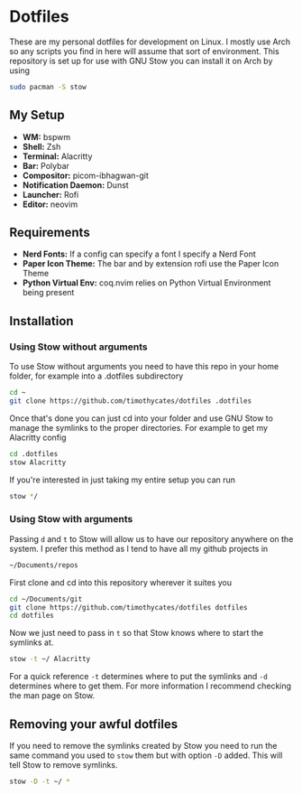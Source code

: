 # Dotfiles
These are my personal dotfiles for development on Linux. I mostly use Arch so any scripts you find in here will assume that sort of environment.
This repository is set up for use with GNU Stow you can install it on Arch by using
```bash 
sudo pacman -S stow
```

## My Setup
- **WM:** bspwm
- **Shell:** Zsh
- **Terminal:** Alacritty
- **Bar:** Polybar
- **Compositor:** picom-ibhagwan-git 
- **Notification Daemon:** Dunst
- **Launcher:** Rofi
- **Editor:** neovim

## Requirements
- **Nerd Fonts:** If a config can specify a font I specify a Nerd Font
- **Paper Icon Theme:** The bar and by extension rofi use the Paper Icon Theme
- **Python Virtual Env:** coq.nvim relies on Python Virtual Environment being present

## Installation
### Using Stow without arguments
To use Stow without arguments you need to have this repo in your home folder, for example into a .dotfiles subdirectory
```bash 
cd ~
git clone https://github.com/timothycates/dotfiles .dotfiles
```
Once that's done you can just cd into your folder and use GNU Stow to manage the symlinks to the proper directories. For example to get my Alacritty config
```bash
cd .dotfiles
stow Alacritty
```
If you're interested in just taking my entire setup you can run
```bash
stow */
```

### Using Stow with arguments
Passing `d` and `t` to Stow will allow us to have our repository anywhere on the system. I prefer this method as I tend to have all my github projects in
```bash
~/Documents/repos
```
First clone and cd into this repository wherever it suites you
```bash
cd ~/Documents/git
git clone https://github.com/timothycates/dotfiles dotfiles
cd dotfiles
```
Now we just need to pass in `t` so that Stow knows where to start the symlinks at.
```bash
stow -t ~/ Alacritty
```
For a quick reference `-t` determines where to put the symlinks and `-d` determines where to get them. For more information I recommend checking the man page on Stow.

## Removing your awful dotfiles
If you need to remove the symlinks created by Stow you need to run the same command you used to `stow` them but with option `-D` added. This will tell Stow to remove symlinks.
```bash
stow -D -t ~/ *
```

